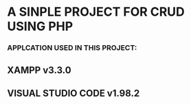 # A SINPLE PROJECT FOR CRUD USING PHP

<h3>APPLCATION USED IN THIS PROJECT:</h3>
<h2>XAMPP v3.3.0</h2>
<h2>VISUAL STUDIO CODE v1.98.2</h2>
